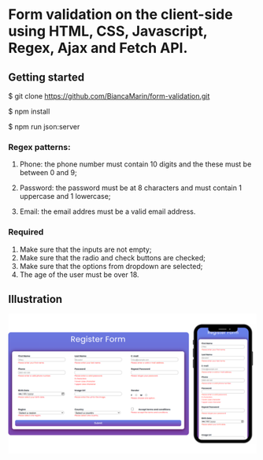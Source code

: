 # Form validation on the client-side using HTML, CSS, Javascript, Regex, Ajax and Fetch API.

## Getting started

$ git clone https://github.com/BiancaMarin/form-validation.git

$ npm install

$ npm run json:server

### Regex patterns:

1. Phone: the phone number must contain 10 digits and the these must be between 0 and 9;

2. Password: the password must be at 8 characters and must contain 1 uppercase and 1 lowercase;

3. Email: the email addres must be a valid email address.

### Required

1. Make sure that the inputs are not empty;
2. Make sure that the radio and check buttons are checked;
3. Make sure that the options from dropdown are selected;
4. The age of the user must be over 18.

## Illustration

![Responsive](images/Responsive.png)
